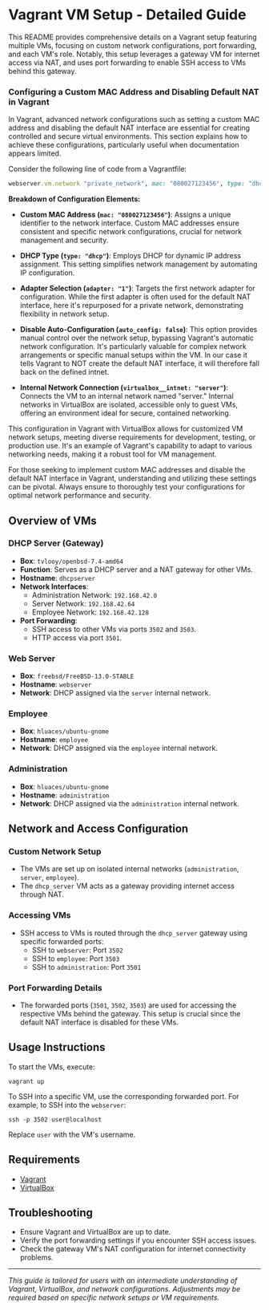 
# Vagrant VM Setup - Detailed Guide

This README provides comprehensive details on a Vagrant setup featuring multiple VMs, focusing on custom network configurations, port forwarding, and each VM's role. Notably, this setup leverages a gateway VM for internet access via NAT, and uses port forwarding to enable SSH access to VMs behind this gateway.

### Configuring a Custom MAC Address and Disabling Default NAT in Vagrant

In Vagrant, advanced network configurations such as setting a custom MAC address and disabling the default NAT interface are essential for creating controlled and secure virtual environments. This section explains how to achieve these configurations, particularly useful when documentation appears limited.

Consider the following line of code from a Vagrantfile:

```ruby
webserver.vm.network "private_network", mac: "080027123456", type: "dhcp", adapter: "1", auto_config: false, virtualbox__intnet: "server"
```

**Breakdown of Configuration Elements:**

- **Custom MAC Address (`mac: "080027123456"`)**: Assigns a unique identifier to the network interface. Custom MAC addresses ensure consistent and specific network configurations, crucial for network management and security.

- **DHCP Type (`type: "dhcp"`)**: Employs DHCP for dynamic IP address assignment. This setting simplifies network management by automating IP configuration.

- **Adapter Selection (`adapter: "1"`)**: Targets the first network adapter for configuration. While the first adapter is often used for the default NAT interface, here it's repurposed for a private network, demonstrating flexibility in network setup.

- **Disable Auto-Configuration (`auto_config: false`)**: This option provides manual control over the network setup, bypassing Vagrant's automatic network configuration. It's particularly valuable for complex network arrangements or specific manual setups within the VM. In our case it tells Vagrant to NOT create the default NAT interface, it will therefore fall back on the defined intnet.

- **Internal Network Connection (`virtualbox__intnet: "server"`)**: Connects the VM to an internal network named "server." Internal networks in VirtualBox are isolated, accessible only to guest VMs, offering an environment ideal for secure, contained networking.

This configuration in Vagrant with VirtualBox allows for customized VM network setups, meeting diverse requirements for development, testing, or production use. It's an example of Vagrant's capability to adapt to various networking needs, making it a robust tool for VM management.

For those seeking to implement custom MAC addresses and disable the default NAT interface in Vagrant, understanding and utilizing these settings can be pivotal. Always ensure to thoroughly test your configurations for optimal network performance and security.

## Overview of VMs

### DHCP Server (Gateway)

- **Box**: `tvlooy/openbsd-7.4-amd64`
- **Function**: Serves as a DHCP server and a NAT gateway for other VMs.
- **Hostname**: `dhcpserver`
- **Network Interfaces**:
  - Administration Network: `192.168.42.0`
  - Server Network: `192.168.42.64`
  - Employee Network: `192.168.42.128`
- **Port Forwarding**:
  - SSH access to other VMs via ports `3502` and `3503`.
  - HTTP access via port `3501`.

### Web Server

- **Box**: `freebsd/FreeBSD-13.0-STABLE`
- **Hostname**: `webserver`
- **Network**: DHCP assigned via the `server` internal network.

### Employee

- **Box**: `hluaces/ubuntu-gnome`
- **Hostname**: `employee`
- **Network**: DHCP assigned via the `employee` internal network.

### Administration

- **Box**: `hluaces/ubuntu-gnome`
- **Hostname**: `administration`
- **Network**: DHCP assigned via the `administration` internal network.

## Network and Access Configuration

### Custom Network Setup

- The VMs are set up on isolated internal networks (`administration`, `server`, `employee`).
- The `dhcp_server` VM acts as a gateway providing internet access through NAT.

### Accessing VMs

- SSH access to VMs is routed through the `dhcp_server` gateway using specific forwarded ports:
  - SSH to `webserver`: Port `3502`
  - SSH to `employee`: Port `3503`
  - SSH to `administration`: Port `3501`

### Port Forwarding Details

- The forwarded ports (`3501`, `3502`, `3503`) are used for accessing the respective VMs behind the gateway. This setup is crucial since the default NAT interface is disabled for these VMs.

## Usage Instructions

To start the VMs, execute:

```
vagrant up
```

To SSH into a specific VM, use the corresponding forwarded port. For example, to SSH into the `webserver`:

```
ssh -p 3502 user@localhost
```

Replace `user` with the VM's username.

## Requirements

- [Vagrant](https://www.vagrantup.com/downloads)
- [VirtualBox](https://www.virtualbox.org/wiki/Downloads)

## Troubleshooting

- Ensure Vagrant and VirtualBox are up to date.
- Verify the port forwarding settings if you encounter SSH access issues.
- Check the gateway VM's NAT configuration for internet connectivity problems.

---

*This guide is tailored for users with an intermediate understanding of Vagrant, VirtualBox, and network configurations. Adjustments may be required based on specific network setups or VM requirements.*
